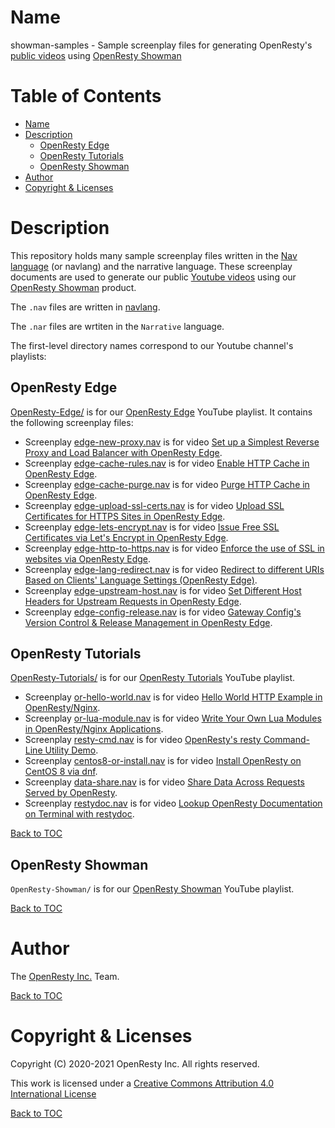 Name
====

showman-samples - Sample screenplay files for generating OpenResty's [public videos](https://www.youtube.com/channel/UCXVmwF-UCScv2ftsGoMqxhw) using [OpenResty Showman](https://openresty.com/en/showman/)

Table of Contents
=================

* [Name](#name)
* [Description](#description)
    * [OpenResty Edge](#openresty-edge)
    * [OpenResty Tutorials](#openresty-tutorials)
    * [OpenResty Showman](#openresty-showman)
* [Author](#author)
* [Copyright & Licenses](#copyright--licenses)

Description
===========

This repository holds many sample screenplay files written in the [Nav language](https://doc.openresty.com/en/navlang/) (or navlang) and the narrative language. These screenplay
documents are used to generate our public [Youtube videos](https://www.youtube.com/channel/UCXVmwF-UCScv2ftsGoMqxhw) using our [OpenResty Showman](https://openresty.com/en/showman/) product.

The `.nav` files are written in [navlang](https://doc.openresty.com/en/navlang/).

The `.nar` files are wrtiten in the `Narrative` language.

The first-level directory names correspond to our Youtube channel's playlists:

OpenResty Edge
--------------

[OpenResty-Edge/](OpenResty-Edge/) is for our [OpenResty Edge](https://www.youtube.com/playlist?list=PLlR4WakbzQp3blQY5pLBHhNzR2EsEWiJK) YouTube playlist. It contains the following screenplay files:

* Screenplay [edge-new-proxy.nav](OpenResty-Edge/edge-new-proxy.nav) is for video [Set up a Simplest Reverse Proxy and Load Balancer with OpenResty Edge](https://youtu.be/fgtiOYrdsE4).
* Screenplay [edge-cache-rules.nav](OpenResty-Edge/edge-cache-rules.nav) is for video [Enable HTTP Cache in OpenResty Edge](https://youtu.be/g8H0HYM3AdM).
* Screenplay [edge-cache-purge.nav](OpenResty-Edge/edge-cache-purge.nav) is for video [Purge HTTP Cache in OpenResty Edge](https://youtu.be/9Dy43JXaxKQ).
* Screenplay [edge-upload-ssl-certs.nav](OpenResty-Edge/edge-upload-ssl-certs.nav) is for video [Upload SSL Certificates for HTTPS Sites in OpenResty Edge](https://youtu.be/DV-uPZ-I5og).
* Screenplay [edge-lets-encrypt.nav](OpenResty-Edge/edge-lets-encrypt.nav) is for video [Issue Free SSL Certificates via Let's Encrypt in OpenResty Edge](https://youtu.be/OBrJlaAPv1k).
* Screenplay [edge-http-to-https.nav](OpenResty-Edge/edge-http-to-https.nav) is for video [Enforce the use of SSL in websites via OpenResty Edge](https://youtu.be/H1T-019IK2k).
* Screenplay [edge-lang-redirect.nav](OpenResty-Edge/edge-lang-redirect.nav) is for video [Redirect to different URIs Based on Clients' Language Settings (OpenResty Edge)](https://youtu.be/Z7zeYz2zDbQ).
* Screenplay [edge-upstream-host.nav](OpenResty-Edge/edge-upstream-host.nav) is for video [Set Different Host Headers for Upstream Requests in OpenResty Edge](https://youtu.be/NIlOrqi-I8U).
* Screenplay [edge-config-release.nav](OpenResty-Edge/edge-config-release.nav) is for video [Gateway Config's Version Control & Release Management in OpenResty Edge](https://youtu.be/XkPlx9If6sI).

OpenResty Tutorials
-------------------

[OpenResty-Tutorials/](OpenResty-Tutorials/) is for our [OpenResty Tutorials](https://www.youtube.com/playlist?list=PLlR4WakbzQp0iUvHwJeBcG5MKWgGa_ahU) YouTube playlist.

* Screenplay [or-hello-world.nav](OpenResty-Tutorials/or-hello-world.nav) is for video [Hello World HTTP Example in OpenResty/Nginx](https://youtu.be/eSfYLvVQMxw).
* Screenplay [or-lua-module.nav](OpenResty-Tutorials/or-lua-module.nav) is for video [Write Your Own Lua Modules in OpenResty/Nginx Applications](https://youtu.be/vfYxOMl5LVY).
* Screenplay [resty-cmd.nav](OpenResty-Tutorials/resty-cmd.nav) is for video [OpenResty's resty Command-Line Utility Demo](https://youtu.be/L1c7aw4mSOo).
* Screenplay [centos8-or-install.nav](OpenResty-Tutorials/centos8-or-install.nav) is for video [Install OpenResty on CentOS 8 via dnf](https://youtu.be/B5lfAZunxfc).
* Screenplay [data-share.nav](OpenResty-Tutorials/data-share.nav) is for video [Share Data Across Requests Served by OpenResty](https://youtu.be/AVR5Ft6FXTo).
* Screenplay [restydoc.nav](OpenResty-Tutorials/restydoc.nav) is for video [Lookup OpenResty Documentation on Terminal with restydoc](https://youtu.be/_PjpdUEeKeM).

[Back to TOC](#table-of-contents)

OpenResty Showman
-----------------

`OpenResty-Showman/` is for our [OpenResty Showman](https://www.youtube.com/playlist?list=PLlR4WakbzQp14ovGVZCtTKdfX3u4u7PNR) YouTube playlist.

[Back to TOC](#table-of-contents)

Author
======

The [OpenResty Inc.](https://openresty.com/en/) Team.

[Back to TOC](#table-of-contents)

Copyright & Licenses
====================

Copyright (C) 2020-2021 OpenResty Inc. All rights reserved.

This work is licensed under a [Creative Commons Attribution 4.0 International License](https://creativecommons.org/licenses/by/4.0/)

[Back to TOC](#table-of-contents)
